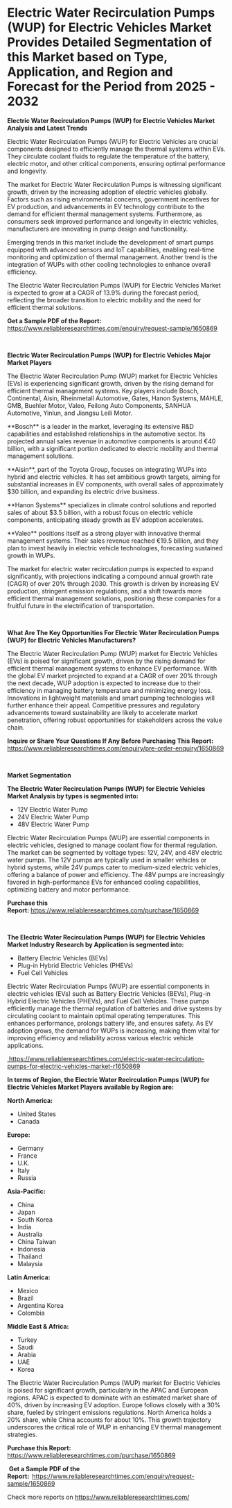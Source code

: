 <p><h1>Electric Water Recirculation Pumps (WUP) for Electric Vehicles Market Provides Detailed Segmentation of this Market based on Type, Application, and Region and Forecast for the Period from 2025 - 2032</h1></p><p><strong>Electric Water Recirculation Pumps (WUP) for Electric Vehicles Market Analysis and Latest Trends</strong></p>
<p><p>Electric Water Recirculation Pumps (WUP) for Electric Vehicles are crucial components designed to efficiently manage the thermal systems within EVs. They circulate coolant fluids to regulate the temperature of the battery, electric motor, and other critical components, ensuring optimal performance and longevity. </p><p>The market for Electric Water Recirculation Pumps is witnessing significant growth, driven by the increasing adoption of electric vehicles globally. Factors such as rising environmental concerns, government incentives for EV production, and advancements in EV technology contribute to the demand for efficient thermal management systems. Furthermore, as consumers seek improved performance and longevity in electric vehicles, manufacturers are innovating in pump design and functionality.</p><p>Emerging trends in this market include the development of smart pumps equipped with advanced sensors and IoT capabilities, enabling real-time monitoring and optimization of thermal management. Another trend is the integration of WUPs with other cooling technologies to enhance overall efficiency. </p><p>The Electric Water Recirculation Pumps (WUP) for Electric Vehicles Market is expected to grow at a CAGR of 13.9% during the forecast period, reflecting the broader transition to electric mobility and the need for efficient thermal solutions.</p></p>
<p><strong>Get a Sample PDF of the Report:&nbsp;</strong> <a href="https://www.reliableresearchtimes.com/enquiry/request-sample/1650869?utm_campaign=2638&utm_medium=2&utm_source=Github&utm_content=ia&utm_term=23032025&utm_id=electric-water-recirculation-pumps-wup-for-electric-vehicles">https://www.reliableresearchtimes.com/enquiry/request-sample/1650869</a></p>
<p>&nbsp;</p>
<p><strong>Electric Water Recirculation Pumps (WUP) for Electric Vehicles Major Market Players</strong></p>
<p><p>The Electric Water Recirculation Pump (WUP) market for Electric Vehicles (EVs) is experiencing significant growth, driven by the rising demand for efficient thermal management systems. Key players include Bosch, Continental, Aisin, Rheinmetall Automotive, Gates, Hanon Systems, MAHLE, GMB, Buehler Motor, Valeo, Feilong Auto Components, SANHUA Automotive, Yinlun, and Jiangsu Leili Motor.</p><p>**Bosch** is a leader in the market, leveraging its extensive R&D capabilities and established relationships in the automotive sector. Its projected annual sales revenue in automotive components is around €40 billion, with a significant portion dedicated to electric mobility and thermal management solutions.</p><p>**Aisin**, part of the Toyota Group, focuses on integrating WUPs into hybrid and electric vehicles. It has set ambitious growth targets, aiming for substantial increases in EV components, with overall sales of approximately $30 billion, and expanding its electric drive business.</p><p>**Hanon Systems** specializes in climate control solutions and reported sales of about $3.5 billion, with a robust focus on electric vehicle components, anticipating steady growth as EV adoption accelerates.</p><p>**Valeo** positions itself as a strong player with innovative thermal management systems. Their sales revenue reached €19.5 billion, and they plan to invest heavily in electric vehicle technologies, forecasting sustained growth in WUPs.</p><p>The market for electric water recirculation pumps is expected to expand significantly, with projections indicating a compound annual growth rate (CAGR) of over 20% through 2030. This growth is driven by increasing EV production, stringent emission regulations, and a shift towards more efficient thermal management solutions, positioning these companies for a fruitful future in the electrification of transportation.</p></p>
<p>&nbsp;</p>
<p><strong>What Are The Key Opportunities For Electric Water Recirculation Pumps (WUP) for Electric Vehicles Manufacturers?</strong></p>
<p><p>The Electric Water Recirculation Pump (WUP) market for Electric Vehicles (EVs) is poised for significant growth, driven by the rising demand for efficient thermal management systems to enhance EV performance. With the global EV market projected to expand at a CAGR of over 20% through the next decade, WUP adoption is expected to increase due to their efficiency in managing battery temperature and minimizing energy loss. Innovations in lightweight materials and smart pumping technologies will further enhance their appeal. Competitive pressures and regulatory advancements toward sustainability are likely to accelerate market penetration, offering robust opportunities for stakeholders across the value chain.</p></p>
<p><strong>Inquire or Share Your Questions If Any Before Purchasing This Report:</strong> <a href="https://www.reliableresearchtimes.com/enquiry/pre-order-enquiry/1650869?utm_campaign=2638&utm_medium=2&utm_source=Github&utm_content=ia&utm_term=23032025&utm_id=electric-water-recirculation-pumps-wup-for-electric-vehicles">https://www.reliableresearchtimes.com/enquiry/pre-order-enquiry/1650869</a></p>
<p>&nbsp;</p>
<p><strong>Market Segmentation</strong></p>
<p><strong>The Electric Water Recirculation Pumps (WUP) for Electric Vehicles Market Analysis by types is segmented into:</strong></p>
<p><ul><li>12V Electric Water Pump</li><li>24V Electric Water Pump</li><li>48V Electric Water Pump</li></ul></p>
<p><p>Electric Water Recirculation Pumps (WUP) are essential components in electric vehicles, designed to manage coolant flow for thermal regulation. The market can be segmented by voltage types: 12V, 24V, and 48V electric water pumps. The 12V pumps are typically used in smaller vehicles or hybrid systems, while 24V pumps cater to medium-sized electric vehicles, offering a balance of power and efficiency. The 48V pumps are increasingly favored in high-performance EVs for enhanced cooling capabilities, optimizing battery and motor performance.</p></p>
<p><strong>Purchase this Report:&nbsp;</strong><a href="https://www.reliableresearchtimes.com/purchase/1650869?utm_campaign=2638&utm_medium=2&utm_source=Github&utm_content=ia&utm_term=23032025&utm_id=electric-water-recirculation-pumps-wup-for-electric-vehicles">https://www.reliableresearchtimes.com/purchase/1650869</a></p>
<p>&nbsp;</p>
<p><strong>The Electric Water Recirculation Pumps (WUP) for Electric Vehicles Market Industry Research by Application is segmented into:</strong></p>
<p><ul><li>Battery Electric Vehicles (BEVs)</li><li>Plug-in Hybrid Electric Vehicles (PHEVs)</li><li>Fuel Cell Vehicles</li></ul></p>
<p><p>Electric Water Recirculation Pumps (WUP) are essential components in electric vehicles (EVs) such as Battery Electric Vehicles (BEVs), Plug-in Hybrid Electric Vehicles (PHEVs), and Fuel Cell Vehicles. These pumps efficiently manage the thermal regulation of batteries and drive systems by circulating coolant to maintain optimal operating temperatures. This enhances performance, prolongs battery life, and ensures safety. As EV adoption grows, the demand for WUPs is increasing, making them vital for improving efficiency and reliability across various electric vehicle applications.</p></p>
<p><a href="https://www.reliableresearchtimes.com/electric-water-recirculation-pumps-for-electric-vehicles-market-r1650869?utm_campaign=2638&utm_medium=2&utm_source=Github&utm_content=ia&utm_term=23032025&utm_id=electric-water-recirculation-pumps-wup-for-electric-vehicles">&nbsp;https://www.reliableresearchtimes.com/electric-water-recirculation-pumps-for-electric-vehicles-market-r1650869</a></p>
<p><strong>In terms of Region, the Electric Water Recirculation Pumps (WUP) for Electric Vehicles Market Players available by Region are:</strong></p>
<p>
    <p> <strong> North America: </strong>
        <ul>
            <li>United States</li>
            <li>Canada</li>
        </ul>
        </p> 
    <p> <strong> Europe: </strong>
        <ul>
            <li>Germany</li>
            <li>France</li>
            <li>U.K.</li>
            <li>Italy</li>
            <li>Russia</li>
        </ul>
        </p> 
    <p> <strong> Asia-Pacific: </strong>
        <ul>
            <li>China</li>
            <li>Japan</li>
            <li>South Korea</li>
            <li>India</li>
            <li>Australia</li>
            <li>China Taiwan</li>
            <li>Indonesia</li>
            <li>Thailand</li>
            <li>Malaysia</li>
        </ul>
        </p> 
    <p> <strong> Latin America: </strong>
        <ul>
            <li>Mexico</li>
            <li>Brazil</li>
            <li>Argentina Korea</li>
            <li>Colombia</li>
        </ul>
        </p> 
    <p> <strong> Middle East & Africa: </strong>
        <ul>
            <li>Turkey</li>
            <li>Saudi</li>
            <li>Arabia</li>
            <li>UAE</li>
            <li>Korea</li>
        </ul>
    </p>
    </p>
<p><p>The Electric Water Recirculation Pumps (WUP) market for Electric Vehicles is poised for significant growth, particularly in the APAC and European regions. APAC is expected to dominate with an estimated market share of 40%, driven by increasing EV adoption. Europe follows closely with a 30% share, fueled by stringent emissions regulations. North America holds a 20% share, while China accounts for about 10%. This growth trajectory underscores the critical role of WUP in enhancing EV thermal management strategies.</p></p>
<p><strong>Purchase this Report: </strong><a href="https://www.reliableresearchtimes.com/purchase/1650869?utm_campaign=2638&utm_medium=2&utm_source=Github&utm_content=ia&utm_term=23032025&utm_id=electric-water-recirculation-pumps-wup-for-electric-vehicles">https://www.reliableresearchtimes.com/purchase/1650869</a></p>
<p>&nbsp;<strong>Get a Sample PDF of the Report:&nbsp;&nbsp;</strong><a href="https://www.reliableresearchtimes.com/enquiry/request-sample/1650869?utm_campaign=2638&utm_medium=2&utm_source=Github&utm_content=ia&utm_term=23032025&utm_id=electric-water-recirculation-pumps-wup-for-electric-vehicles">https://www.reliableresearchtimes.com/enquiry/request-sample/1650869</a></p>
<p><strong></strong></p>
<p>Check more reports on <a href="https://www.reliableresearchtimes.com/?utm_campaign=2638&utm_medium=2&utm_source=Github&utm_content=ia&utm_term=23032025&utm_id=electric-water-recirculation-pumps-wup-for-electric-vehicles">https://www.reliableresearchtimes.com/</a></p>